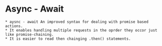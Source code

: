 # Async - Await
    * aysnc - await An improved syntax for dealing with promise based actions.
    * It enables handling multiple requests in the oprder they occor just like promise-chaining.
    * It is easier to read then chainging .then() statements.